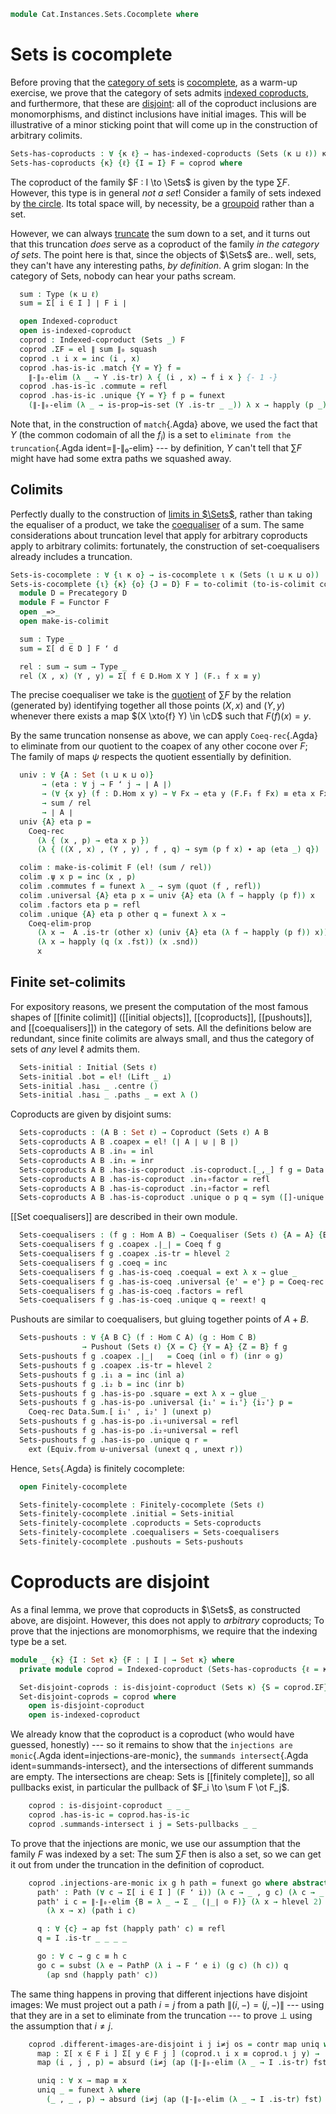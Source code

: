 <!--
```agda
open import Cat.Diagram.Coproduct.Indexed
open import Cat.Instances.Sets.Complete
open import Cat.Diagram.Colimit.Finite
open import Cat.Diagram.Colimit.Base
open import Cat.Diagram.Coequaliser
open import Cat.Diagram.Coproduct
open import Cat.Diagram.Initial
open import Cat.Diagram.Pushout
open import Cat.Prelude

open import Data.Sum
```
-->

```agda
module Cat.Instances.Sets.Cocomplete where
```

# Sets is cocomplete

<!--
```agda
open Initial
```
-->

Before proving that the [category of sets] is [cocomplete], as a warm-up
exercise, we prove that the category of sets admits [indexed
coproducts], and furthermore, that these are [disjoint]: all of the
coproduct inclusions are monomorphisms, and distinct inclusions have
initial images. This will be illustrative of a minor sticking point that
will come up in the construction of arbitrary colimits.

[indexed coproducts]: Cat.Diagram.Coproduct.Indexed.html
[cocomplete]: Cat.Diagram.Colimit.Base.html#cocompleteness
[category of sets]: Cat.Instances.Sets.html
[disjoint]: Cat.Diagram.Coproduct.Indexed.html#disjoint-coproducts

```agda
Sets-has-coproducts : ∀ {κ ℓ} → has-indexed-coproducts (Sets (κ ⊔ ℓ)) κ
Sets-has-coproducts {κ} {ℓ} {I = I} F = coprod where
```

The coproduct of the family $F : I \to \Sets$ is given by the type $\sum
F$. However, this type is in general _not a set_! Consider a family of
sets indexed by [the circle]. Its total space will, by necessity, be a
[groupoid] rather than a set.

[the circle]: Homotopy.Space.Circle.html
[groupoid]: 1Lab.HLevel.html#is-groupoid

However, we can always [truncate] the sum down to a set, and it turns
out that this truncation _does_ serve as a coproduct of the family _in
the category of sets_. The point here is that, since the objects of
$\Sets$ are.. well, sets, they can't have any interesting paths, _by
definition_. A grim slogan: In the category of Sets, nobody can hear
your paths scream.

[truncate]: Data.Set.Truncation.html

```agda
  sum : Type (κ ⊔ ℓ)
  sum = Σ[ i ∈ I ] ∣ F i ∣

  open Indexed-coproduct
  open is-indexed-coproduct
  coprod : Indexed-coproduct (Sets _) F
  coprod .ΣF = el ∥ sum ∥₀ squash
  coprod .ι i x = inc (i , x)
  coprod .has-is-ic .match {Y = Y} f =
    ∥-∥₀-elim (λ _ → Y .is-tr) λ { (i , x) → f i x } {- 1 -}
  coprod .has-is-ic .commute = refl
  coprod .has-is-ic .unique {Y = Y} f p = funext
    (∥-∥₀-elim (λ _ → is-prop→is-set (Y .is-tr _ _)) λ x → happly (p _) _)
```

Note that, in the construction of `match`{.Agda} above, we used the fact
that $Y$ (the common codomain of all the $f_i$) is a set to `eliminate
from the truncation`{.Agda ident=∥-∥₀-elim} --- by definition, $Y$ can't
tell that $\sum F$ might have had some extra paths we squashed away.

## Colimits

Perfectly dually to the construction of [limits in $\Sets$], rather than
taking the equaliser of a product, we take the [coequaliser] of a sum. The
same considerations about truncation level that apply for arbitrary
coproducts apply to arbitrary colimits: fortunately, the construction of
set-coequalisers already includes a truncation.

[limits in $\Sets$]: Cat.Instances.Sets.Complete.html
[coequaliser]: Data.Set.Coequaliser.html

```agda
Sets-is-cocomplete : ∀ {ι κ o} → is-cocomplete ι κ (Sets (ι ⊔ κ ⊔ o))
Sets-is-cocomplete {ι} {κ} {o} {J = D} F = to-colimit (to-is-colimit colim) where
  module D = Precategory D
  module F = Functor F
  open _=>_
  open make-is-colimit

  sum : Type _
  sum = Σ[ d ∈ D ] F ʻ d

  rel : sum → sum → Type _
  rel (X , x) (Y , y) = Σ[ f ∈ D.Hom X Y ] (F.₁ f x ≡ y)
```

The precise coequaliser we take is the [quotient] of $\sum F$ by the
relation (generated by) identifying together all those points $(X, x)$
and $(Y, y)$ whenever there exists a map $(X \xto{f} Y) \in \cD$ such
that $F(f)(x) = y$.

[quotient]: Data.Set.Coequaliser.html#quotients

By the same truncation nonsense as above, we can apply `Coeq-rec`{.Agda}
to eliminate from our quotient to the coapex of any other cocone over
$F$; The family of maps $\psi$ respects the quotient essentially by
definition.

```agda
  univ : ∀ {A : Set (ι ⊔ κ ⊔ o)}
       → (eta : ∀ j → F ʻ j → ∣ A ∣)
       → (∀ {x y} (f : D.Hom x y) → ∀ Fx → eta y (F.F₁ f Fx) ≡ eta x Fx)
       → sum / rel
       → ∣ A ∣
  univ {A} eta p =
    Coeq-rec
      (λ { (x , p) → eta x p })
      (λ { ((X , x) , (Y , y) , f , q) → sym (p f x) ∙ ap (eta _) q})

  colim : make-is-colimit F (el! (sum / rel))
  colim .ψ x p = inc (x , p)
  colim .commutes f = funext λ _ → sym (quot (f , refl))
  colim .universal {A} eta p x = univ {A} eta (λ f → happly (p f)) x
  colim .factors eta p = refl
  colim .unique {A} eta p other q = funext λ x →
    Coeq-elim-prop
      (λ x →  A .is-tr (other x) (univ {A} eta (λ f → happly (p f)) x))
      (λ x → happly (q (x .fst)) (x .snd))
      x
```

## Finite set-colimits

<!--
```agda
module _ {ℓ} where
  open Precategory (Sets ℓ)

  private variable
    A B : Set ℓ
    f g : ⌞ A ⌟ → ⌞ B ⌟

  open Initial
  open is-coproduct
  open Coproduct
  open is-pushout
  open Pushout
  open is-coequaliser
  open Coequaliser
```
-->

For expository reasons, we present the computation of the most famous
shapes of [[finite colimit]] ([[initial objects]], [[coproducts]], [[pushouts]],
and [[coequalisers]]) in the category of sets. All the definitions below
are redundant, since finite colimits are always small, and thus the
category of sets of _any_ level $\ell$ admits them.

```agda
  Sets-initial : Initial (Sets ℓ)
  Sets-initial .bot = el! (Lift _ ⊥)
  Sets-initial .has⊥ _ .centre ()
  Sets-initial .has⊥ _ .paths _ = ext λ ()
```

Coproducts are given by disjoint sums:

```agda
  Sets-coproducts : (A B : Set ℓ) → Coproduct (Sets ℓ) A B
  Sets-coproducts A B .coapex = el! (∣ A ∣ ⊎ ∣ B ∣)
  Sets-coproducts A B .in₀ = inl
  Sets-coproducts A B .in₁ = inr
  Sets-coproducts A B .has-is-coproduct .is-coproduct.[_,_] f g = Data.Sum.[ f , g ]
  Sets-coproducts A B .has-is-coproduct .in₀∘factor = refl
  Sets-coproducts A B .has-is-coproduct .in₁∘factor = refl
  Sets-coproducts A B .has-is-coproduct .unique o p q = sym ([]-unique (sym p) (sym q))
```

[[Set coequalisers]] are described in their own module.

```agda
  Sets-coequalisers : (f g : Hom A B) → Coequaliser (Sets ℓ) {A = A} {B = B} f g
  Sets-coequalisers f g .coapex .∣_∣ = Coeq f g
  Sets-coequalisers f g .coapex .is-tr = hlevel 2
  Sets-coequalisers f g .coeq = inc
  Sets-coequalisers f g .has-is-coeq .coequal = ext λ x → glue _
  Sets-coequalisers f g .has-is-coeq .universal {e' = e'} p = Coeq-rec e' (unext p)
  Sets-coequalisers f g .has-is-coeq .factors = refl
  Sets-coequalisers f g .has-is-coeq .unique q = reext! q
```

Pushouts are similar to coequalisers, but gluing together points of $A + B$.

```agda
  Sets-pushouts : ∀ {A B C} (f : Hom C A) (g : Hom C B)
                → Pushout (Sets ℓ) {X = C} {Y = A} {Z = B} f g
  Sets-pushouts f g .coapex .∣_∣   = Coeq (inl ⊙ f) (inr ⊙ g)
  Sets-pushouts f g .coapex .is-tr = hlevel 2
  Sets-pushouts f g .i₁ a = inc (inl a)
  Sets-pushouts f g .i₂ b = inc (inr b)
  Sets-pushouts f g .has-is-po .square = ext λ x → glue _
  Sets-pushouts f g .has-is-po .universal {i₁' = i₁'} {i₂'} p =
    Coeq-rec Data.Sum.[ i₁' , i₂' ] (unext p)
  Sets-pushouts f g .has-is-po .i₁∘universal = refl
  Sets-pushouts f g .has-is-po .i₂∘universal = refl
  Sets-pushouts f g .has-is-po .unique q r =
    ext (Equiv.from ⊎-universal (unext q , unext r))
```

Hence, `Sets`{.Agda} is finitely cocomplete:

```agda
  open Finitely-cocomplete

  Sets-finitely-cocomplete : Finitely-cocomplete (Sets ℓ)
  Sets-finitely-cocomplete .initial = Sets-initial
  Sets-finitely-cocomplete .coproducts = Sets-coproducts
  Sets-finitely-cocomplete .coequalisers = Sets-coequalisers
  Sets-finitely-cocomplete .pushouts = Sets-pushouts
```

# Coproducts are disjoint

As a final lemma, we prove that coproducts in $\Sets$, as constructed
above, are disjoint. However, this does not apply to _arbitrary_
coproducts; To prove that the injections are monomorphisms, we require
that the indexing type be a set.

```agda
module _ {κ} {I : Set κ} {F : ∣ I ∣ → Set κ} where
  private module coprod = Indexed-coproduct (Sets-has-coproducts {ℓ = κ} F)

  Set-disjoint-coprods : is-disjoint-coproduct (Sets κ) {S = coprod.ΣF} F coprod.ι
  Set-disjoint-coprods = coprod where
    open is-disjoint-coproduct
    open is-indexed-coproduct
```

We already know that the coproduct is a coproduct (who would have
guessed, honestly) --- so it remains to show that the `injections are
monic`{.Agda ident=injections-are-monic}, the `summands intersect`{.Agda
ident=summands-intersect}, and the intersections of different summands
are empty. The intersections are cheap: Sets is [[finitely complete]], so
all pullbacks exist, in particular the pullback of $F_i \to \sum F \ot
F_j$.

```agda
    coprod : is-disjoint-coproduct _ _ _
    coprod .has-is-ic = coprod.has-is-ic
    coprod .summands-intersect i j = Sets-pullbacks _ _
```

To prove that the injections are monic, we use our assumption that the
family $F$ was indexed by a set: The sum $\sum F$ then is also a set, so
we can get it out from under the truncation in the definition of
coproduct.

```agda
    coprod .injections-are-monic ix g h path = funext go where abstract
      path' : Path (∀ c → Σ[ i ∈ I ] (F ʻ i)) (λ c → _ , g c) (λ c → _ , h c)
      path' i c = ∥-∥₀-elim {B = λ _ → Σ _ (∣_∣ ⊙ F)} (λ x → hlevel 2)
        (λ x → x) (path i c)

      q : ∀ {c} → ap fst (happly path' c) ≡ refl
      q = I .is-tr _ _ _ _

      go : ∀ c → g c ≡ h c
      go c = subst (λ e → PathP (λ i → F ʻ e i) (g c) (h c)) q
        (ap snd (happly path' c))
```

The same thing happens in proving that different injections have
disjoint images: We must project out a path $i = j$ from a path $\|
(i,-) = (j,-) \|$ --- using that they are in a set to eliminate from the
truncation --- to prove $\bot$ using the assumption that $i ≠ j$.

```agda
    coprod .different-images-are-disjoint i j i≠j os = contr map uniq where
      map : Σ[ x ∈ F i ] Σ[ y ∈ F j ] (coprod.ι i x ≡ coprod.ι j y) → ∣ os ∣
      map (i , j , p) = absurd (i≠j (ap (∥-∥₀-elim (λ _ → I .is-tr) fst) p))

      uniq : ∀ x → map ≡ x
      uniq _ = funext λ where
        (_ , _ , p) → absurd (i≠j (ap (∥-∥₀-elim (λ _ → I .is-tr) fst) p))
```
